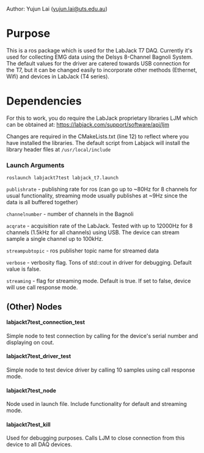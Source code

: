 Author: Yujun Lai (yujun.lai@uts.edu.au)

# Purpose
This is a ros package which is used for the LabJack T7 DAQ. Currently it's used for collecting EMG data using the Delsys 8-Channel Bagnoli System. The default values for the driver are catered towards USB connection for the T7, but it can be changed easily to incorporate other methods (Ethernet, Wifi) and devices in LabJack (T4 series).

# Dependencies
For this to work, you do require the LabJack proprietary libraries LJM which can be obtained at:
https://labjack.com/support/software/api/ljm

Changes are required in the CMakeLists.txt (line 12) to reflect where you have installed the libraries. The default script from Labjack will install the library header files at `/usr/local/include`

### Launch Arguments
```
roslaunch labjackt7test labjack_t7.launch
```

`publishrate` - publishing rate for ros (can go up to ~80Hz for 8 channels for usual functionality, streaming mode usually publishes at ~9Hz since the data is all buffered together)

`channelnumber` - number of channels in the Bagnoli

`acqrate` - acquisition rate of the LabJack. Tested with up to 12000Hz for 8 channels (1.5kHz for all channels) using USB. The device can stream sample a single channel up to 100kHz.

`streampubtopic` - ros publisher topic name for streamed data

`verbose` - verbosity flag. Tons of std::cout in driver for debugging. Default value is false.

`streaming` - flag for streaming mode. Default is true. If set to false, device will use call response mode.

## (Other) Nodes

#### labjackt7test_connection_test
Simple node to test connection by calling for the device's serial number and displaying on cout.

#### labjackt7test_driver_test
Simple node to test device driver by calling 10 samples using call response mode.

#### labjackt7test_node
Node used in launch file. Include functionality for default and streaming mode.

#### labjackt7test_kill
Used for debugging purposes. Calls LJM to close connection from this device to all DAQ devices.
